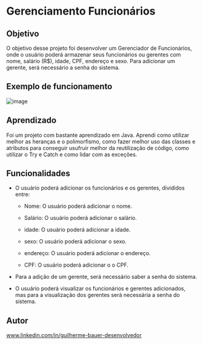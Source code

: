 # Gerenciamento Funcionários

## Objetivo

O objetivo desse projeto foi desenvolver um Gerenciador de Funcionários, 
onde o usuário poderá armazenar seus funcionários ou gerentes com nome, 
salário (R$), idade, CPF, endereço e sexo. Para adicionar um gerente, 
será necessário a senha do sistema.

## Exemplo de funcionamento

![image](https://github.com/GuilhermeBauer16/GerenciamentoFuncionarios/assets/123701893/678b133b-759a-4b6e-9220-cef364b55d25)

## Aprendizado

Foi um projeto com bastante aprendizado em Java. Aprendi como utilizar melhor as heranças e o polimorfismo, como fazer melhor uso das classes e atributos para conseguir usufruir melhor da reutilização de código, como utilizar o Try e Catch e como lidar com as exceções.

## Funcionalidades 

* O usuário poderá adicionar os funcionários e os gerentes, divididos entre:
  
  * Nome: O usuário poderá adicionar o nome.
    
  * Salário: O usuário poderá adicionar o salário.
    
  * idade: O usuário poderá adicionar a idade.
    
  * sexo: O usuário poderá adicionar o sexo.
    
  * endereço: O usuário poderá adicionar o endereço.
    
  * CPF: O usuário poderá adicionar o  o CPF.
    
* Para a adição de um gerente, será necessário saber a senha do sistema.
  
* O usuário poderá visualizar os funcionários e gerentes adicionados, mas para a visualização dos gerentes será necessária a senha do sistema.

## Autor 

 www.linkedin.com/in/guilherme-bauer-desenvolvedor
